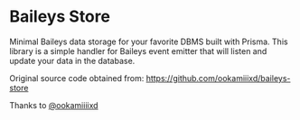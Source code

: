 # Baileys Store

Minimal Baileys data storage for your favorite DBMS built with Prisma. This library is a simple handler for Baileys event emitter that will listen and update your data in the database.

Original source code obtained from: https://github.com/ookamiiixd/baileys-store

Thanks to [@ookamiiiixd](https://github.com/ookamiiixd)